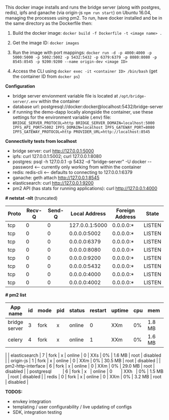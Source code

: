 This docker image installs and runs the bridge server (along with postgres, redis), ipfs and ganache (via origin-js `npm run start`) on Ubuntu 16.04, managing the processes using pm2. To run, have docker installed and be in the same directory as the Dockerfile then:

1. Build the docker image:
`docker build -f Dockerfile -t <image name> .`

2. Get the image ID:
`docker images`

3. Run the image with port mappings: `docker run -d -p 4000:4000 -p 5000:5000 -p 5002:5002 -p 5432:5432 -p 6379:6379 -p 8080:8080 -p 8545:8545 -p 9200:9200 --name origin-dev <image ID>`

4. Access the CLI using `docker exec -it <container ID> /bin/bash` (get the container ID from `docker ps`)


**Configuration**
- bridge server envionment variable file is located at `/opt/bridge-server/.env` within the container
- database url: postgresql://docker:docker@localhost:5432/bridge-server
- if running the demo-dapp locally alongside the container, use these settings for the environment variable (.env) file:
`BRIDGE_SERVER_PROTOCOL=http
BRIDGE_SERVER_DOMAIN=localhost:5000
IPFS_API_PORT=5002
IPFS_DOMAIN=localhost
IPFS_GATEWAY_PORT=8080
IPFS_GATEWAY_PROTOCOL=http
PROVIDER_URL=http://localhost:8545`

**Connectivity tests from localhost**
- bridge server: curl http://127.0.0.1:5000
- ipfs: curl 127.0.0.1:5002; curl 127.0.0.1:8080
- postgres:  psql -h 127.0.0.1 -p 5432 -d "bridge-server" -U docker --password <-- currently only working from within the container
- redis: redis-cli <-- defaults to connecting to 127.0.0.1:6379
- ganache: geth attach http://127.0.0.1:8545
- elasticsearch: curl http://127.0.0.1:9200
- pm2 API (has stats for running applications): curl http://127.0.0.1:4000

**\# netstat -nlt** (truncated)

|Proto  | Recv-Q |Send-Q |Local Address     |      Foreign Address      |   State      |
| ----- | ------ | ----- | ---------------- | ------------------------- | ------------ |
|tcp    |    0   |   0   | 127.0.0.1:5000   |       0.0.0.0:*           |    LISTEN    |
|tcp    |    0   |   0   | 0.0.0.0:5002     |       0.0.0.0:*           |    LISTEN    |
|tcp    |    0   |   0   | 0.0.0.0:6379     |       0.0.0.0:*           |    LISTEN    |
|tcp    |    0   |   0   | 0.0.0.0:8080     |       0.0.0.0:*           |    LISTEN    |
|tcp    |    0   |   0   | 0.0.0.0:9200     |       0.0.0.0:*           |    LISTEN    |
|tcp    |    0   |   0   | 0.0.0.0:5432     |       0.0.0.0:*           |    LISTEN    |
|tcp    |    0   |   0   | 0.0.0.0:4000     |       0.0.0.0:*           |    LISTEN    |
|tcp    |    0   |   0   | 0.0.0.0:4002     |       0.0.0.0:*           |    LISTEN    |

**\# pm2 list**

| App name           | id | mode | pid  | status | restart | uptime | cpu | mem        | user | watching |
| ------------------ | -- | ----- | ---- | ------ | ------- | ------ | ---- | ---------- | ---- | -------- |
| bridge server      | 3  | fork | x    | online | 0       | XXm    | 0%  | 1.8 MB    | root | disabled |
| celery             | 4  | fork | x    | online | 1       | XXm    | 0%  | 1.6 MB    | root | disabled |
|
| elasticsearch      | 7  | fork | x    | online | 0       | XXs    | 0%  | 1.6 MB     | root | disabled |
| origin-js          | 1  | fork | x    | online | 0       | XXm    | 0%  | 30.5 MB    | root | disabled |
| pm2-http-interface | 6  | fork | x    | online | 0       | XXm    | 0%  | 29.0 MB    | root | disabled |
| postgresql         | 6  | fork | x    | online | 0       | XXh    | 0%  | 1.5 MB     | root | disabled | 
| redis              | 0  | fork | x    | online | 0       | XXm    | 0%  | 3.2 MB     | root | disabled |


**TODOS:**
- envkey integration
- templating / user configurability / live updating of configs
- SDK, integration testing
